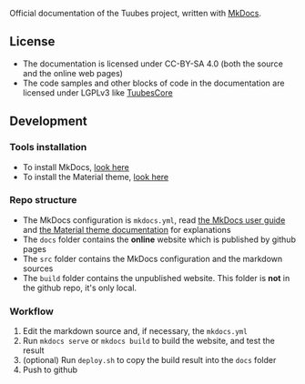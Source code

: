 Official documentation of the Tuubes project, written with [MkDocs](https://www.mkdocs.org/).

## License
- The documentation is licensed under CC-BY-SA 4.0 (both the source and the online web pages)
- The code samples and other blocks of code in the documentation are licensed under LGPLv3 like [TuubesCore](https://github.com/tuubes/TuubesCore)

## Development
### Tools installation
- To install MkDocs, [look here](https://www.mkdocs.org/#installation)
- To install the Material theme, [look here](https://squidfunk.github.io/mkdocs-material/)

### Repo structure
- The MkDocs configuration is `mkdocs.yml`, read [the MkDocs user guide](https://www.mkdocs.org/user-guide/configuration/#configuration) and [the Material theme documentation](https://squidfunk.github.io/mkdocs-material/getting-started/) for explanations
- The `docs` folder contains the **online** website which is published by github pages
- The `src` folder contains the MkDocs configuration and the markdown sources
- The `build` folder contains the unpublished website. This folder is **not** in the github repo, it's only local.

### Workflow
1. Edit the markdown source and, if necessary, the `mkdocs.yml`
2. Run `mkdocs serve` or `mkdocs build` to build the website, and test the result
3. (optional) Run `deploy.sh` to copy the build result into the `docs` folder
4. Push to github
